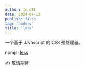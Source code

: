 ```yaml
---
author: Io_oTI
date: 2024-07-12
publish: false
tag: 'nodejs'
title: 'less'
---
```


一个基于 Javascript 的 CSS 预处理器。

npmjs: [less](https://www.npmjs.com/package/less)

✍ 敬请期待
